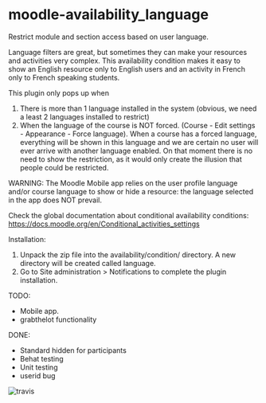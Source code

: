 moodle-availability_language
======================================

Restrict module and section access based on user language.

Language filters are great, but sometimes they can make your resources and activities very complex. 
This availability condition makes it easy to show an English resource only to English users and an
activity in French only to French speaking students.

This plugin only pops up when
1. There is more than 1 language installed in the system (obvious, we need a least 2 languages installed
   to restrict)
2. When the language of the course is NOT forced. (Course - Edit settings - Appearance - Force language).
   When a course has a forced language, everything will be shown in this language and we are certain no
   user will ever arrive with another language enabled. On that moment there is no need to show the
   restriction, as it would only create the illusion that people could be restricted.

WARNING: The Moodle Mobile app relies on the user profile language and/or course language to show or
hide a resource: the language selected in the app does NOT prevail.

Check the global documentation about conditional availability conditions:
   https://docs.moodle.org/en/Conditional_activities_settings

Installation:

1. Unpack the zip file into the availability/condition/ directory. A new directory will be created called
   language.
2. Go to Site administration > Notifications to complete the plugin installation.

TODO:
* Mobile app.
* grabthelot functionality

DONE:
* Standard hidden for participants
* Behat testing
* Unit testing
* userid bug


![travis](https://travis-ci.org/ewallah/moodle-availability_language.svg)

